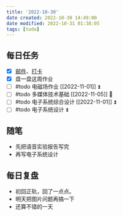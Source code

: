 ```yaml
---
title: '2022-10-30'
date created: 2022-10-30 14:49:00
date modified: 2022-10-31 01:38:05
tags: [todo]
---
```


## 每日任务

- [x] [邮件](https://email.ustc.edu.cn/coremail/)、[打卡](https://weixine.ustc.edu.cn/2020/login)
- [x] 盘一盘这周作业
- [ ] #todo 电磁场作业 [[2022-11-01]] ⏫
- [ ] #todo 多媒体技术基础 [[2022-11-05]] 🔼
- [ ] #todo 电子系统综合设计 [[2022-11-01]] ⏫
- [ ] #todo 电子系统设计 ⏫

## 随笔

- 先把语音实验报告写完
- 再写电子系统设计

## 每日复盘

- 初回正轨，回了一点点。
- 明天把图片问题再搞一下
- 还算不错的一天
